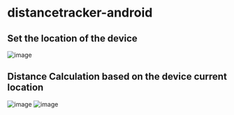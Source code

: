 # distancetracker-android

## Set the location of the device
![image](https://user-images.githubusercontent.com/47911209/182088653-5b29c735-35d9-4c31-b9dc-d7c6d0eb97b0.png)

## Distance Calculation based on the device current location
![image](https://user-images.githubusercontent.com/47911209/182088506-a1b5f829-24dd-4284-8367-9ad6d38ba74a.png)
![image](https://user-images.githubusercontent.com/47911209/182088528-49331662-19a3-4289-bc52-13773266cb75.png)
